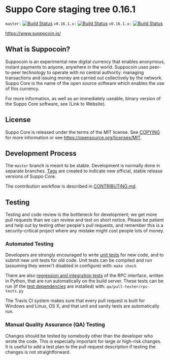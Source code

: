 Suppo Core staging tree 0.16.1
===============================

`master:` [![Build Status](https://travis-ci.org/codeclock/sc.svg?branch=master)](https://travis-ci.org/codeclock/sc) `v0.16.1.x:` [![Build Status](https://travis-ci.org/codeclock/sc.svg?branch=v0.16.1.x)](https://travis-ci.org/codeclock/sc/branches) `v0.16.1.x:` [![Build Status](https://travis-ci.org/codeclock/sc.svg?branch=v0.16.1.x)](https://travis-ci.org/codeclock/sc/branches)

https://www.suppocoin.io/


What is Suppocoin?
----------------

Suppocoin is an experimental new digital currency that enables anonymous, instant
payments to anyone, anywhere in the world. Suppocoin uses peer-to-peer technology
to operate with no central authority: managing transactions and issuing money
are carried out collectively by the network. Suppo Core is the name of the open
source software which enables the use of this currency.

For more information, as well as an immediately useable, binary version of
the Suppo Core software, see (Link to Website).


License
-------

Suppo Core is released under the terms of the MIT license. See [COPYING](COPYING) for more
information or see https://opensource.org/licenses/MIT.

Development Process
-------------------

The `master` branch is meant to be stable. Development is normally done in separate branches.
[Tags](https://github.com/codeclock/SC/tags) are created to indicate new official,
stable release versions of Suppo Core.

The contribution workflow is described in [CONTRIBUTING.md](CONTRIBUTING.md).

Testing
-------

Testing and code review is the bottleneck for development; we get more pull
requests than we can review and test on short notice. Please be patient and help out by testing
other people's pull requests, and remember this is a security-critical project where any mistake might cost people
lots of money.

### Automated Testing

Developers are strongly encouraged to write [unit tests](/doc/unit-tests.md) for new code, and to
submit new unit tests for old code. Unit tests can be compiled and run
(assuming they weren't disabled in configure) with: `make check`

There are also [regression and integration tests](/qa) of the RPC interface, written
in Python, that are run automatically on the build server.
These tests can be run (if the [test dependencies](/qa) are installed) with: `qa/pull-tester/rpc-tests.py`

The Travis CI system makes sure that every pull request is built for Windows
and Linux, OS X, and that unit and sanity tests are automatically run.

### Manual Quality Assurance (QA) Testing

Changes should be tested by somebody other than the developer who wrote the
code. This is especially important for large or high-risk changes. It is useful
to add a test plan to the pull request description if testing the changes is
not straightforward.

